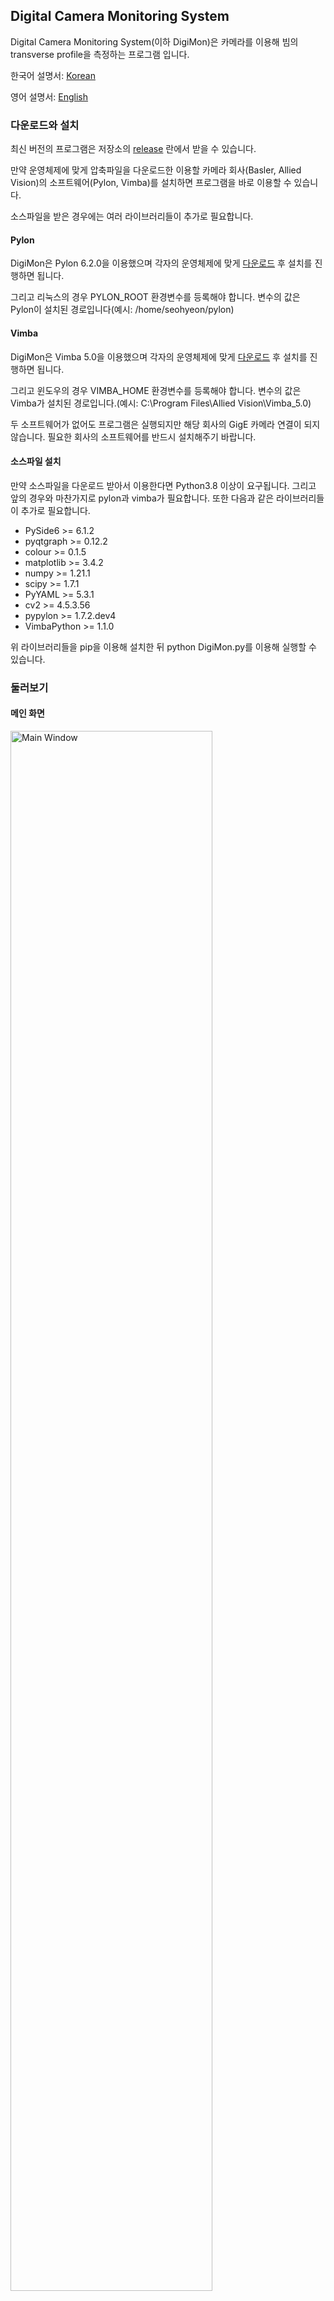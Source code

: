 Digital Camera Monitoring System
-------------
Digital Camera Monitoring System(이하 DigiMon)은 카메라를 이용해 빔의 transverse profile을 측정하는 프로그램 입니다.

한국어 설명서: [Korean](https://github.com/Somhammer/DigiMon/blob/master/README_KR.md)

영어 설명서: [English](https://github.com/Somhammer/DigiMon/blob/master/README.md)

### 다운로드와 설치
최신 버전의 프로그램은 저장소의 [release](https://github.com/Somhammer/DigiMon/releases) 란에서 받을 수 있습니다.

만약 운영체제에 맞게 압축파일을 다운로드한 이용할 카메라 회사(Basler, Allied Vision)의 소프트웨어(Pylon, Vimba)를 설치하면 프로그램을 바로 이용할 수 있습니다. 

소스파일을 받은 경우에는 여러 라이브러리들이 추가로 필요합니다.

#### Pylon
DigiMon은 Pylon 6.2.0을 이용했으며 각자의 운영체제에 맞게 [다운로드](https://www.baslerweb.com/ko/sales-support/downloads/software-downloads/) 후 설치를 진행하면 됩니다.

그리고 리눅스의 경우 PYLON_ROOT 환경변수를 등록해야 합니다. 변수의 값은 Pylon이 설치된 경로입니다(예시: /home/seohyeon/pylon)
#### Vimba
DigiMon은 Vimba 5.0을 이용했으며 각자의 운영체제에 맞게 [다운로드](https://www.alliedvision.com/en/products/vimba-sdk/#c1497) 후 설치를 진행하면 됩니다.

그리고 윈도우의 경우 VIMBA_HOME 환경변수를 등록해야 합니다. 변수의 값은 Vimba가 설치된 경로입니다.(예시: C:\Program Files\Allied Vision\Vimba_5.0)


두 소프트웨어가 없어도 프로그램은 실행되지만 해당 회사의 GigE 카메라 연결이 되지 않습니다. 필요한 회사의 소프트웨어를 반드시 설치해주기 바랍니다.

#### 소스파일 설치
만약 소스파일을 다운로드 받아서 이용한다면 Python3.8 이상이 요구됩니다. 그리고 앞의 경우와 마찬가지로 pylon과 vimba가 필요합니다.
또한 다음과 같은 라이브러리들이 추가로 필요합니다.

- PySide6 >= 6.1.2
- pyqtgraph >= 0.12.2
- colour >= 0.1.5
- matplotlib >= 3.4.2
- numpy >= 1.21.1
- scipy >= 1.7.1
- PyYAML >= 5.3.1
- cv2 >= 4.5.3.56
- pypylon >= 1.7.2.dev4
- VimbaPython >= 1.1.0

위 라이브러리들을 pip을 이용해 설치한 뒤 python DigiMon.py를 이용해 실행할 수 있습니다.

### 둘러보기
#### 메인 화면
<img src="figs/mainwindow.png" width="80%" height="80%" title="Main Window"></img>

1. 카메라 화면

Setup 버튼을 눌러 카메라를 연결하면 카메라 영상이 나타납니다. 영상의 프레임은 조작 패널에서 바꿀 수 있습니다.

2. 실시간 빔 세기

카메라 영상에서 픽셀의 빛의 세기를 보여주는 그래프입니다. 세기를 보여주는 

3. 셋업, 상태

Setup 버튼을 눌러 카메라 연결, 이미지 설정, Calibration을 할 수 있습니다. 버튼 옆 신호는 각각의 상태를 나타냅니다. 
만약 카메라가 성공적으로 연결되었다면 카메라 신호가 초록색으로 바뀝니다.

4. 사진 프로파일

이 창은 사진을 찍으면 찍힌 사진의 프로파일이 나타납니다.

5. 조작
 
Control 패널 안에서 영상의 프레임과 사진을 찍을 때 몇회 반복할 것인지 정할 수 있습니다. 
그리고 Screen의 화살표 버튼들은 왼쪽부터 차례로 왼쪽 90도 회전, 오른쪽 90도 회전, 좌우 반전, 상하 반전, 카메라 줌 인, 아웃 입니다. 
카메라 줌 인, 아웃의 경우 카메라 렌즈를 조작하는 것이 아닌, Controller를 움직이는 방식으로 작동하기 때문에 Controller가 활성화 되어있을 때 사용할 수 있습니다.
그리고 Capture 버튼을 통해 사진을 찍을 수 있으며 Stop 버튼을 통해 중간에 멈출 수 있습니다.

6. 저장된 사진(프로파일)
 
프로파일 패널은 촬영한 사진들의 목록이 표로 기록되며 Emittance 버튼을 눌러 촬영한 사진들을 이용해 emittance를 측정할 수 있습니다.
Open 버튼을 누르면 이전에 저장한 사진을 불러올 수 있습니다.
또한 사진 촬영 당시의 전류를 표에서 수정하거나 사진 촬영 직전에 Current 칸을 수정해 기록할 수 있습니다.

- 카메라가 연결 후의 화면 예시

<img src="figs/main.gif" width="70%" height="70%" title="Setup Window"></img>


#### 셋업

<img src="figs/setupwindow.png" width="70%" height="70%" title="Setup Window"></img>


셋업 버튼을 눌러 창을 띄우면 Connection, Photo, Calibration 세 탭이 나타납니다.

그리고 탭 위에는 Save, Load 버튼과 콤보박스가 있습니다. 셋업을 마치고 Save 버튼을 눌러서 셋업을 저장, Load 버튼을 눌러 이전에 만든 셋업을 불러올 수 있습니다.

또 DigiMon 폴더의 setup 아래에 있는 셋업들은 콤보박스에 저장이 됩니다.

또한 맨 아래의 This settings will be used later 체크박스가 체크되어 있으면 setup 폴더 밑에 last로 저장이 되며, 다음에 콤보박스에서 불러오는 것으로 바로 이용할 수 있습니다.


이제 각각의 탭에 대해 살펴보겠습니다.

Connection 탭은 카메라와 (필요하다면) 원격으로 카메라 위치를 조정하는 장치(NCC에서는 라즈베리 파이에 신호를 받는 서버를 구축, 이하 컨트롤러)를 연결할 수 있습니다.

먼저 카메라의 경우 제품에 맞게 SDK를 선택한 뒤 (OpenCV의 경우 URL을 입력하고) Connect 버튼을 누르면 프로그램이 IP 카메라를 찾아 연결합니다.

연결이 성공할 경우 Connect 체크박스가 체크됩니다.

- 안드로이드 카메라 연결 예시

IP Webcam 앱을 이용하였습니다.

<img src="figs/connection-opencv.gif" width="70%" height="70%" title="Connection Android"></img>

- Basler CCD 카메라 연결 예시

acA 1600 - 20gm CCD 카메라를 이용하였습니다.

<img src="figs/connection-basler.gif" width="70%" height="70%" title="Connection Basler"></img>

- Allied Vision 카메라 연결 예시

(테스트 아직 못함)

컨트롤러의 경우 Use Network Camera Control Server 체크박스를 체크하고 IP와 Port 번호를 입력한 뒤 Connection 버튼을 누르면 연결이 됩니다.

<img src="figs/Controller.gif" width="70%" height="70%" title="Connection Controller"></img>


연결이 성공하면 Photo 탭에 카메라로 찍은 사진이 표시됩니다. 그리고 Photo 탭에서 게인, 노출시간, ROI, 필터를 설정할 수 있습니다.

ROI의 경우 이미지 창에서 영역을 클릭, 드래그로 선택하거나 슬라이더를 조절해 선택할 수 있습니다. 만약 ROI 설정이 끝났다면 이미지 더블클릭을 통해 적용할 수 있습니다.

<img src="figs/Photo-ROI.gif" width="70%" height="70%" title="ROI"></img>

슬라이더들은 키보드 좌우화살표로 움직일 수 있으며 기본은 0.1%단위로 움직이고 컨트롤 버튼을 누를시 1%, 시프트 버튼을 누를시 10% 단위로 움직입니다.

필터는 원하는 필터를 선택한 뒤 값들을 입력하고 Apply 버튼을 누르면 적용됩니다. 


Calibration 창에서는 기울어진 사진을 회전 또는 투영변환을 통해 기울어짐을 없앨 수 있습니다. 그리고 픽셀 당 실제 거리를 설정해줄 수 있습니다.

Open을 통해 Calibration 용 이미지를 불러오면 사진 아래의 회전각 조절을 통해 이미지를 반시계방향으로 돌릴 수 있습니다.

<img src="figs/Calibration-rotation.gif" width="70%" height="70%" title="ROI"></img>

그리고 투영변환을 위한 네 점을 찍고 Convert 버튼을 이용해 변환할 수 있습니다. 불러온 이미지에서 찍은 네 점은 변환된 이미지에 그려진 보라색 사각형의 각 꼭지점이 됩니다. 또한 이 사각형의 크기는 Transformed image size 란에서 결정할 수 있습니다. 아무것도 입력하지 않으면 원래 이미지에서 찍은 점 사이의 거리로 결정됩니다(가로는 위쪽의 두 점, 세로는 왼쪽의 두 점).

<img src="figs/Calibration-convert.gif" width="70%" height="70%" title="ROI"></img>

투영변환을 위한 점들은 마우스 좌클릭으로 생성, 우클릭으로 삭제할 수 있으며 컨트롤 + 화살표 버튼으로 1픽셀 단위로 움직일 수 있습니다.

<img src="figs/Calibration-move.gif" width="30%" height="30%" title="ROI"></img>

그리고 Calibration까지 마치고 Ok 버튼을 누르면 메인 화면에 카메라 영상이 나타나게 됩니다.

#### 에미턴스

<img src="figs/emittance.png" width="70%" height="70%" title="ROI"></img>

에미턴스 창에서는 저장된 사진들로 에미턴스를 계산할 수 있습니다. 
먼저 좌측 상단의 Select 콤보 박스에서 사용할 방법을 고릅니다(현재는 quadrupole scan만 구현). 그러면 다음과 같이 입력해야 할 변수들과 그래프가 나타나게 됩니다.

<img src="figs/quadscan.png" width="70%" height="70%" title="ROI"></img>

변수들을 다 입력하고 Run 버튼을 누르면 emittance와 twiss parameter들이 계산됩니다. 만약 계산에 실패하면 아래 로그창에 실패 메세지가 뜨고 값들은 전부 0.0으로 계산됩니다.
